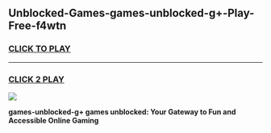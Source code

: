 
## Unblocked-Games-games-unblocked-g+-Play-Free-f4wtn
<h3>
<a href="https://premium76.site?title=games-unblocked-g+&ref=23A">CLICK TO PLAY</a></h3>
<hr>

<h3>
<a href="https://premium76.site?title=games-unblocked-g+&ref=23A">CLICK 2 PLAY</a>
  
</h3>

<a href="https://premium76.site?title=games-unblocked-g+&ref=23A"><img src="https://clearcache.store/games.png"></a>


**games-unblocked-g+ games unblocked: Your Gateway to Fun and Accessible Online Gaming**
